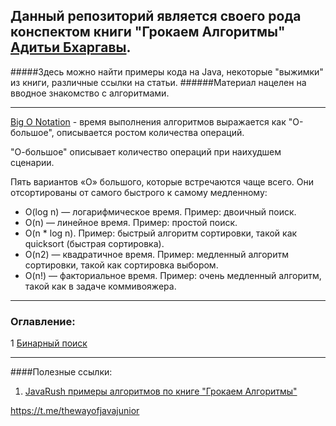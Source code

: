 ## Данный репозиторий является своего рода конспектом книги "Грокаем Алгоритмы" [Адитьи Бхаргавы](https://adit.io).
#####Здесь можно найти примеры кода на Java, некоторые "выжимки" из книги, различные ссылки на статьи.
######Материал нацелен на вводное знакомство с алгоритмами.  
___
[Big O Notation](https://techrocks.ru/2019/10/19/big-o-notation-simply-explained/) - время выполнения алгоритмов выражается как "О-большое", описывается ростом количества операций. 

"О-большое" описывает количество операций при наихудшем сценарии.

Пять вариантов «О» большого, которые встречаются чаще всего. Они отсортированы от самого быстрого к самому медленному:

- O(log n) — логарифмическое время. Пример: двоичный поиск.
- O(n) — линейное время. Пример: простой поиск.
- O(n * log n). Пример: быстрый алгоритм сортировки, такой как quicksort (быстрая сортировка).
- O(n2) — квадратичное время. Пример: медленный алгоритм сортировки, такой как сортировка выбором.
- O(n!) — факториальное время. Пример: очень медленный алгоритм, такой как в задаче коммивояжера.
___
### Оглавление:

1  [Бинарный поиск](src/main/java/binarySearch/README.md)

___
####Полезные ссылки:
1. [JavaRush примеры алгоритмов по книге "Грокаем Алгоритмы"](https://javarush.ru/groups/posts/1899-grokaem-algoritmih-ili-bezboleznennoe-vvedenie-v-algoritmih) 



https://t.me/thewayofjavajunior